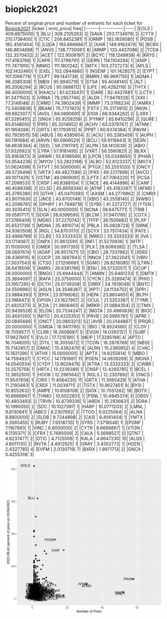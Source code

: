 # biopick2021
Percent of original price and number of entrants for each ticket for [Biopick2021](https://twitter.com/hashtag/Biopick2021)
|ticker |  nrml_price| freq|
|:------|-----------:|----:|
|EOLS   | 409.6875000|    1|
|BLU    | 309.2105263|    3|
|SAVA   | 253.1734979|    2|
|CYTK   | 210.1738400|    1|
|CTIC   | 206.8452381|    1|
|ORMP   | 192.1839080|    1|
|PDSB   | 182.4561404|   13|
|LQDA   | 165.6666667|    2|
|XAIR   | 149.9162479|   18|
|BCRX   | 146.8834688|    7|
|ANVS   | 138.7730061|    8|
|ARMP   | 133.4437086|    2|
|TCDA   | 132.3570432|    2|
|ACET   | 122.9508197|    2|
|BCYC   | 118.1249938|    4|
|KRYS   | 117.4183766|    1|
|CAPR   | 117.3796791|    3|
|GERN   | 114.1104294|    1|
|ANIP   | 111.7471910|    1|
|MNKD   | 111.1801242|    1|
|IMTX   | 103.2727273|    6|
|APLS   | 102.1432460|    1|
|EXEL   | 102.0944860|    1|
|NGENF  | 101.1428571|    2|
|EYPT   | 101.1098779|    1|
|CLPT   |  99.1441738|    3|
|BMRN   |  98.9687150|    1|
|ADMA   |  96.2085308|    1|
|NBIX   |  95.9945719|    1|
|STSA   |  95.4048140|    1|
|ALT    |  95.2006294|    2|
|RCUS   |  95.0688112|    1|
|LIFE   |  90.4282116|    5|
|THTX   |  88.4000000|    1|
|HAACU  |  87.4230431|    1|
|DARE   |  82.4427481|    1|
|LCTX   |  81.3471503|    3|
|VRNA   |  79.2957746|    2|
|ALDX   |  77.9479326|    1|
|XXII   |  77.3148148|    2|
|CRMD   |  74.3902439|    1|
|IMMP   |  73.3766234|    2|
|AMRX   |  72.5409836|    1|
|BEAM   |  70.7721923|    1|
|FSTX   |  70.2173913|    2|
|IMGN   |  69.6923077|    1|
|AVDL   |  69.0690691|    3|
|EIGR   |  68.9344262|    2|
|LXRX   |  67.3295455|    2|
|SNGX   |  65.9259259|    2|
|PYNKF  |  65.6410256|    2|
|QURE   |  65.6148050|    1|
|PIRS   |  65.2014652|    8|
|ACHV   |  63.0379747|    2|
|ATNM   |  61.1959288|    7|
|GRTS   |  61.1793612|    6|
|PPBT   |  60.8374384|    1|
|PAVM   |  60.7929515|   58|
|ABUS   |  60.4395604|    3|
|ACIU   |  60.3383459|    1|
|AUPH   |  60.1181684|    4|
|ARVN   |  60.0906529|    1|
|BCLI   |  59.9118943|    3|
|SESN   |  58.8636364|    4|
|SEEL   |  58.2191781|    2|
|ALPN   |  58.1412639|    2|
|ABIO   |  57.9326923|    1|
|LYRA   |  57.9181495|    2|
|VXRT   |  56.5560821|    2|
|BLRX   |  55.9183673|    3|
|ARWR   |  55.8198569|    8|
|LPCN   |  55.0349650|    1|
|PHAR   |  53.9544236|    2|
|MYOV   |  53.2823198|    1|
|ALBO   |  52.8123337|    1|
|MGTX   |  51.0624598|    1|
|VTVT   |  50.5000000|    4|
|PTGX   |  50.2551020|    1|
|ONCY   |  49.5726496|    1|
|VKTX   |  49.4827586|    2|
|IFRX   |  49.2217899|    2|
|AVCO   |  49.1071429|    1|
|VSTM   |  49.0909091|    3|
|LPTX   |  47.7064220|   11|
|PCSA   |  47.2096531|    1|
|CRSP   |  46.8388104|    1|
|CNCE   |  46.4144996|    4|
|CANF   |  46.4088398|    2|
|CLSD   |  45.8658346|    4|
|ATNF   |  45.4183267|    1|
|AFMD   |  45.3795380|   31|
|GTHX   |  45.0470393|    1|
|AXSM   |  44.2779962|    3|
|CMRX   |  43.9075630|    2|
|JNCE   |  43.8700148|    1|
|XBIO   |  43.2558140|    2|
|NWBO   |  43.2098765|    9|
|SPHRY  |  41.7948718|    1|
|SYBX   |  41.2272727|    2|
|YTEN   |  40.3035413|    1|
|SLN    |  40.0000000|    1|
|NCNA   |  39.6475771|    1|
|TRIB   |  39.0581717|    1|
|SDGR   |  38.8399595|    1|
|BLCM   |  37.9411765|    2|
|CDTX   |  37.3786408|    1|
|MDXG   |  37.2270742|    1|
|TFFP   |  36.1505682|    1|
|PLXP   |  35.6521739|    1|
|MDNA   |  35.4910714|    6|
|PBLA   |  35.0828729|    1|
|SRNE   |  34.9363508|    3|
|RIGL   |  34.8703170|    2|
|SCYX   |  33.7517434|    1|
|FATE   |  33.4968789|    3|
|CLBS   |  33.3333333|    3|
|MREO   |  33.3333333|    8|
|IVA    |  33.1714087|    2|
|GNPX   |  31.9612591|    3|
|INFI   |  31.5270936|    1|
|MTP    |  31.1500000|    1|
|OMER   |  30.9917355|    1|
|PLX    |  29.6089385|    2|
|TLSA   |  29.0697674|    1|
|ADAP   |  28.9517471|   12|
|CBIO   |  28.7337662|    1|
|XERS   |  28.4369115|    8|
|COCP   |  28.3687943|    1|
|NNOX   |  27.3622041|    1|
|VBIV   |  27.3037543|    8|
|CTSO   |  27.1206691|    1|
|SGMO   |  26.8216080|   11|
|LTRN   |  26.6419506|    1|
|AMRS   |  26.6381766|    1|
|BTAI   |  26.3732057|    1|
|OCUP   |  26.0000000|    1|
|BNGO   |  25.6944444|    7|
|AMRN   |  25.6461233|    1|
|DMTK   |  25.3894097|    2|
|RAFA   |  25.3750000|    1|
|CYCN   |  25.3289474|    3|
|PHIO   |  25.1957295|    6|
|DCTH   |  25.0739208|    3|
|DRRX   |  24.7619048|    1|
|BNTC   |  24.5508982|    5|
|ASLN   |  24.3548387|    3|
|KPTI   |  24.1134752|    9|
|SPPI   |  23.9884393|    1|
|EPIX   |  23.9766082|    3|
|HEPA   |  23.8604651|    6|
|BLPH   |  23.1988473|    1|
|OPGN   |  23.1627907|    2|
|OCUL   |  21.5253387|    1|
|TYME   |  21.4925373|    3|
|KZIA   |  21.3808463|    4|
|MRKR   |  21.0884354|    2|
|CTMX   |  20.9439528|    3|
|ELDN   |  20.7534247|    2|
|MGTA   |  20.4960836|    3|
|BIOC   |  20.4641350|    1|
|MITO   |  20.4225352|    1|
|PRVB   |  20.0985761|    1|
|APRE   |  20.0845666|    1|
|ONCT   |  20.0803213|   52|
|AVIR   |  20.0144867|    1|
|PRQR   |  20.0000000|    1|
|GMDA   |  18.9411765|    3|
|IBIO   |  18.8524590|    2|
|CLOV   |  18.7059577|    1|
|CLRB   |  18.2608687|    5|
|EVGN   |  18.0392157|    1|
|SURF   |  17.9627601|    1|
|EVLO   |  17.7215190|    1|
|MEIP   |  17.3285199|    4|
|APTO   |  16.7048055|   12|
|DTIL   |  16.3055872|    1|
|TCON   |  16.2878788|   10|
|NBSE   |  15.7142857|    2|
|DMAC   |  15.4382470|    6|
|ALRN   |  15.2380952|    4|
|CVAC   |  15.1821390|    1|
|ATHX   |  15.0000000|    3|
|APTX   |  14.8255814|    1|
|MBIO   |  14.7594937|    1|
|CYCC   |  14.1781681|   11|
|PGEN   |  14.0639269|    3|
|MGNX   |  14.0540534|    1|
|CYDY   |  13.9028476|    3|
|KTRA   |  13.3333333|    2|
|CWBR   |  13.2575758|    1|
|HRTX   |  13.2239389|    1|
|CNSP   |  12.4293785|    1|
|BCEL   |  12.3652505|    1|
|HOOK   |  12.2965642|    1|
|RGLS   |  12.2307692|    3|
|ONCS   |  11.9547658|    1|
|CRIS   |  11.4064230|   11|
|GRTX   |  11.3060429|    1|
|ATHA   |  11.2193483|    1|
|CRDF   |  11.0039711|    2|
|TGTX   |  10.8627451|    8|
|BYSI   |  10.8552632|    1|
|AMPE   |  10.8108108|    2|
|SIOX   |  10.7051282|   18|
|BDTX   |  10.6666667|    1|
|THMO   |  10.5022831|    1|
|PSNL   |  10.4945374|    3|
|OBSV   |  10.4803493|    2|
|TRVN   |  10.4739336|    1|
|ARDX   |  10.2936631|    2|
|IDRA   |  10.1990050|    2|
|SDC    |  10.1027397|    1|
|HARP   |  10.0771203|    2|
|LMNL   |   9.8130841|    1|
|ABEO   |   9.2307692|    2|
|TTOO   |   9.0225564|    2|
|ALNA   |   8.8800000|    2|
|SLDB   |   8.7244898|    2|
|CASI   |   8.4561404|    1|
|YMTX   |   8.3565455|    1|
|RUBY   |   7.9318735|    1|
|SYRS   |   7.3718546|    1|
|EPGNF  |   7.1167883|    1|
|VINC   |   6.9000000|    2|
|CYTR   |   6.6666667|    1|
|VTGN   |   6.1135371|    3|
|CFRX   |   5.7685009|    2|
|CALA   |   5.5698527|    5|
|QTNT   |   4.8237477|    2|
|OTIC   |   4.7125506|    1|
|KALA   |   4.6647230|   10|
|ALGS   |   4.6011130|    2|
|NVTA   |   4.4912925|    1|
|GRAY   |   3.4352773|    1|
|HGEN   |   2.4327785|    4|
|EVFM   |   2.0130719|    7|
|BXRX   |   1.9971713|    2|
|GNCA   |   0.4255319|    3|
![retvspicks](biopicks.png?raw=true)
